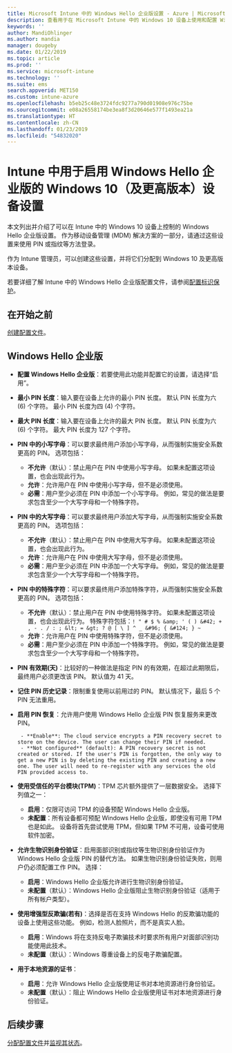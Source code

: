 ```yaml
---
title: Microsoft Intune 中的 Windows Hello 企业版设置 - Azure | Microsoft Docs
description: 查看用于在 Microsoft Intune 中的 Windows 10 设备上使用和配置 Windows Hello 企业版的标识保护配置文件中的所有 PIN、生物识别和反欺骗设置的列表。
keywords: ''
author: MandiOhlinger
ms.author: mandia
manager: dougeby
ms.date: 01/22/2019
ms.topic: article
ms.prod: ''
ms.service: microsoft-intune
ms.technology: ''
ms.suite: ems
search.appverid: MET150
ms.custom: intune-azure
ms.openlocfilehash: b5eb25c48e3724fdc9277a790d01908e976c75be
ms.sourcegitcommit: e08a26558174be3ea8f3d20646e577f1493ea21a
ms.translationtype: HT
ms.contentlocale: zh-CN
ms.lasthandoff: 01/23/2019
ms.locfileid: "54832020"
---
```

# <a name="windows-10-and-newer-device-settings-to-enable-windows-hello-for-business-in-intune"></a>Intune 中用于启用 Windows Hello 企业版的 Windows 10（及更高版本）设备设置

本文列出并介绍了可以在 Intune 中的 Windows 10 设备上控制的 Windows Hello 企业版设置。 作为移动设备管理 (MDM) 解决方案的一部分，请通过这些设置来使用 PIN 或指纹等方法登录。

作为 Intune 管理员，可以创建这些设置，并将它们分配到 Windows 10 及更高版本设备。

若要详细了解 Intune 中的 Windows Hello 企业版配置文件，请参阅[配置标识保护](identity-protection-configure.md)。

## <a name="before-you-begin"></a>在开始之前

[创建配置文件](identity-protection-configure.md#create-the-device-profile)。

## <a name="windows-hello-for-business"></a>Windows Hello 企业版

- **配置 Windows Hello 企业版**：若要使用此功能并配置它的设置，请选择“启用”。
- **最小 PIN 长度**：输入要在设备上允许的最小 PIN 长度。 默认 PIN 长度为六 (6) 个字符。 最小 PIN 长度为四 (4) 个字符。
- **最大 PIN 长度**：输入要在设备上允许的最大 PIN 长度。 默认 PIN 长度为六 (6) 个字符。 最大 PIN 长度为 127 个字符。  
- **PIN 中的小写字母**：可以要求最终用户添加小写字母，从而强制实施安全系数更高的 PIN。 选项包括：

  - **不允许**（默认）：禁止用户在 PIN 中使用小写字母。 如果未配置这项设置，也会出现此行为。
  - **允许**：允许用户在 PIN 中使用小写字母，但不是必须使用。
  - **必需**：用户至少必须在 PIN 中添加一个小写字母。 例如，常见的做法是要求包含至少一个大写字母和一个特殊字符。

- **PIN 中的大写字母**：可以要求最终用户添加大写字母，从而强制实施安全系数更高的 PIN。 选项包括：

  - **不允许**（默认）：禁止用户在 PIN 中使用大写字母。 如果未配置这项设置，也会出现此行为。
  - **允许**：允许用户在 PIN 中使用大写字母，但不是必须使用。
  - **必需**：用户至少必须在 PIN 中添加一个大写字母。 例如，常见的做法是要求包含至少一个大写字母和一个特殊字符。

- **PIN 中的特殊字符**：可以要求最终用户添加特殊字符，从而强制实施安全系数更高的 PIN。 选项包括：

  - **不允许**（默认）：禁止用户在 PIN 中使用特殊字符。 如果未配置这项设置，也会出现此行为。
    特殊字符包括：`! " # $ % &amp; ' ( ) &#42; + , - . / : ; &lt; = &gt; ? @ [ \ ] ^ _ &#96; { &#124; } ~`
  - **允许**：允许用户在 PIN 中使用特殊字符，但不是必须使用。
  - **必需**：用户至少必须在 PIN 中添加一个特殊字符。 例如，常见的做法是要求包含至少一个大写字母和一个特殊字符。

- **PIN 有效期(天)**：比较好的一种做法是指定 PIN 的有效期，在超过此期限后，最终用户必须更改该 PIN。 默认值为 41 天。

- **记住 PIN 历史记录**：限制重复使用以前用过的 PIN。 默认情况下，最后 5 个 PIN 无法重用。  
- **启用 PIN 恢复**：允许用户使用 Windows Hello 企业版 PIN 恢复服务来更改 PIN。

       - **Enable**: The cloud service encrypts a PIN recovery secret to store on the device. The user can change their PIN if needed.  
       - **Not configured** (default): A PIN recovery secret is not created or stored. If the user's PIN is forgotten, the only way to get a new PIN is by deleting the existing PIN and creating a new one. The user will need to re-register with any services the old PIN provided access to.  

- **使用受信任的平台模块(TPM)**：TPM 芯片额外提供了一层数据安全。 选择下列值之一：  
  - **启用**：仅限可访问 TPM 的设备预配 Windows Hello 企业版。
  - **未配置**：所有设备都可预配 Windows Hello 企业版，即使没有可用 TPM 也是如此。 设备将首先尝试使用 TPM，但如果 TPM 不可用，设备可使用软件加密。  

- **允许生物识别身份验证**：启用面部识别或指纹等生物识别身份验证作为 Windows Hello 企业版 PIN 的替代方法。 如果生物识别身份验证失败，则用户仍必须配置工作 PIN。 选择：

  - **启用**：Windows Hello 企业版允许进行生物识别身份验证。
  - **未配置**（默认）：Windows Hello 企业版阻止生物识别身份验证（适用于所有帐户类型）。

- **使用增强型反欺骗(若有)**：选择是否在支持 Windows Hello 的反欺骗功能的设备上使用这些功能。 例如，检测人脸照片，而不是真实人脸。

  - **启用**：Windows 将在支持反电子欺骗技术时要求所有用户对面部识别功能使用此技术。  
  - **未配置**（默认）：Windows 尊重设备上的反电子欺骗配置。

- **用于本地资源的证书**： 

  - **启用**：允许 Windows Hello 企业版使用证书对本地资源进行身份验证。
  - **未配置**（默认）：阻止 Windows Hello 企业版使用证书对本地资源进行身份验证。  

## <a name="next-steps"></a>后续步骤

[分配配置文件](device-profile-assign.md)并[监视其状态](device-profile-monitor.md)。